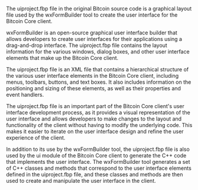 The uiproject.fbp file in the original Bitcoin source code is a graphical layout file used by the wxFormBuilder tool to create the user interface for the Bitcoin Core client.

wxFormBuilder is an open-source graphical user interface builder that allows developers to create user interfaces for their applications using a drag-and-drop interface. The uiproject.fbp file contains the layout information for the various windows, dialog boxes, and other user interface elements that make up the Bitcoin Core client.

The uiproject.fbp file is an XML file that contains a hierarchical structure of the various user interface elements in the Bitcoin Core client, including menus, toolbars, buttons, and text boxes. It also includes information on the positioning and sizing of these elements, as well as their properties and event handlers.

The uiproject.fbp file is an important part of the Bitcoin Core client's user interface development process, as it provides a visual representation of the user interface and allows developers to make changes to the layout and functionality of the client without having to modify the underlying code. This makes it easier to iterate on the user interface design and refine the user experience of the client.

In addition to its use by the wxFormBuilder tool, the uiproject.fbp file is also used by the ui module of the Bitcoin Core client to generate the C++ code that implements the user interface. The wxFormBuilder tool generates a set of C++ classes and methods that correspond to the user interface elements defined in the uiproject.fbp file, and these classes and methods are then used to create and manipulate the user interface in the client.